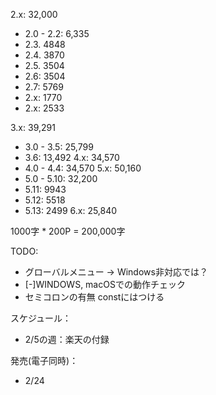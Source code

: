 2.x: 32,000
 - 2.0 - 2.2: 6,335
 - 2.3. 4848
 - 2.4. 3870
 - 2.5. 3504
 - 2.6: 3504
 - 2.7: 5769
 - 2.x: 1770
 - 2.x: 2533

3.x: 39,291
 - 3.0 - 3.5: 25,799
 - 3.6: 13,492
4.x: 34,570
 - 4.0 - 4.4: 34,570
5.x: 50,160
 - 5.0 - 5.10: 32,200
 - 5.11: 9943
 - 5.12: 5518
 - 5.13: 2499
6.x: 25,840

1000字 * 200P = 200,000字

TODO:
- グローバルメニュー -> Windows非対応では？
- [-]WINDOWS, macOSでの動作チェック
- セミコロンの有無 constにはつける

スケジュール：
- 2/5の週：楽天の付録

発売(電子同時)：
- 2/24